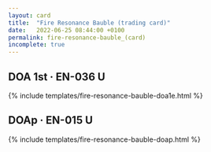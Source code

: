```yaml
---
layout: card
title:  "Fire Resonance Bauble (trading card)"
date:   2022-06-25 08:44:00 +0100
permalink: fire-resonance-bauble_(card)
incomplete: true
---
```


## DOA 1st &middot; EN-036 U

{% include templates/fire-resonance-bauble-doa1e.html %}


## DOAp &middot; EN-015 U

{% include templates/fire-resonance-bauble-doap.html %}
